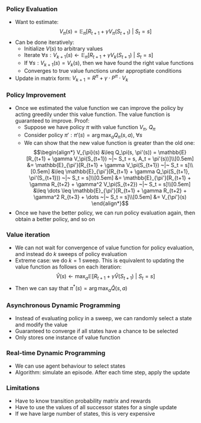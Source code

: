 
### Policy Evaluation

- Want to estimate: $$V_\pi(s) = \mathbb{E}_\pi[R_{t+1} + \gamma V_\pi(S_{t+1}) ~|~ S_t=s]$$
- Can be done iteratively:
	- Initialize $V(s)$ to arbitrary values
	- Iterate $\forall s: V_{k+1}(s) \leftarrow \mathbb{E}_\pi[R_{t+1} + \gamma V_k(S_{t+1}) ~|~ S_t=s]$
	- If $\forall s: V_{k+1}(s) = V_k(s)$, then we have found the right value functions
	- Converges to true value functions under approptiate conditions
- Update in matrix form: $V_{k+1} = R^\pi + \gamma \cdot P^\pi \cdot V_k$

### Policy Improvement

- Once we estimated the value function we can improve the policy by acting greedily under this value function. The value function is guaranteed to improve. Proof:
	- Suppose we have policy $\pi$ with value function $V_\pi$, $Q_\pi$
	- Consider policy $\pi': \pi'(s) = \arg \max_{a} Q_\pi(s, a), ~\forall s$ 
	- We can show that the new value function is greater than the old one: $$\begin{align*}
		V_{\pi}(s) &\leq Q_\pi(s, \pi'(s)) = \mathbb{E}[R_{t+1} + \gamma V_\pi(S_{t+1}) ~|~ S_t = s, A_t = \pi'(s))]\\[0.5em]
		&= \mathbb{E}_{\pi'}[R_{t+1} + \gamma V_\pi(S_{t+1}) ~|~ S_t = s]\\[0.5em]
		&\leq \mathbb{E}_{\pi'}[R_{t+1} + \gamma Q_\pi(S_{t+1}, \pi'(S_{t+1})) ~|~ S_t = s]\\[0.5em]
		&= \mathbb{E}_{\pi'}[R_{t+1} + \gamma R_{t+2} + \gamma^2 V_\pi(S_{t+2}) ~|~ S_t = s]\\[0.5em]
		&\leq \dots \leq \mathbb{E}_{\pi'}[R_{t+1} + \gamma R_{t+2} + \gamma^2 R_{t+3} + \dots ~|~ S_t = s]\\[0.5em]
		&= V_{\pi'}(s)
	\end{align*}$$
- Once we have the better policy, we can run policy evaluation again, then obtain a better policy, and so on

### Value iteration

- We can not wait for convergence of value function for policy evaluation, and instead do $k$ sweeps of policy evaluation
- Extreme case: we do $k=1$ sweep. This is equivalent to updating the value function as follows on each iteration: $$\hat{V}(s) \leftarrow \max_a \mathbb{E}[R_{t+1} + \gamma \hat{V}(S_{t+1}) ~|~ S_t = s]$$
- Then we can say that $\pi^*(s) = \arg \max_a \hat{Q}(s, a)$

### Asynchronous Dynamic Programming

- Instead of evaluating policy in a sweep, we can randomly select a state and modify the value
- Guaranteed to converge if all states have a chance to be selected
- Only stores one instance of value function

### Real-time Dynamic Programming

- We can use agent behaviour to select states
- Algorithm: simulate an episode. After each time step, apply the update

### Limitations

- Have to know transition probability matrix and rewards
- Have to use the values of all successor states for a single update
- If we have large number of states, this is very expensive